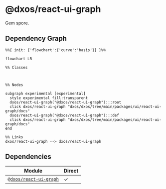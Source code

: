 # @dxos/react-ui-graph

Gem spore.

## Dependency Graph

```mermaid
%%{ init: {'flowchart':{'curve':'basis'}} }%%

flowchart LR

%% Classes



%% Nodes

subgraph experimental [experimental]
  style experimental fill:transparent
  dxos/react-ui-graph("@dxos/react-ui-graph"):::root
  click dxos/react-ui-graph "dxos/dxos/tree/main/packages/ui/react-ui-graph/docs"
  dxos/react-ui-graph("@dxos/react-ui-graph"):::def
  click dxos/react-ui-graph "dxos/dxos/tree/main/packages/ui/react-ui-graph/docs"
end

%% Links
dxos/react-ui-graph --> dxos/react-ui-graph
```

## Dependencies

| Module | Direct |
|---|---|
| [`@dxos/react-ui-graph`](../../gem-core/docs/README.md) | &check; |
